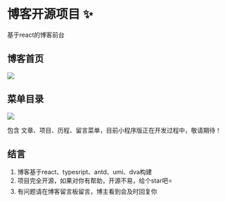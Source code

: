 # 博客开源项目 ✨

基于react的博客前台

## 博客首页

![](https://ftp.bmp.ovh/imgs/2020/11/3cb2843475acbab5.png)

## 菜单目录
![](https://ftp.bmp.ovh/imgs/2020/11/ce84211db6cb2735.png)

包含 文章、项目、历程、留言菜单，目前小程序版正在开发过程中，敬请期待！

## 结言
1. 博客基于react、typesript、antd、umi、dva构建
2. 项目完全开源，如果对你有帮助，开源不易，给个star吧⭐
3. 有问题请在博客留言板留言，博主看到会及时回复你


